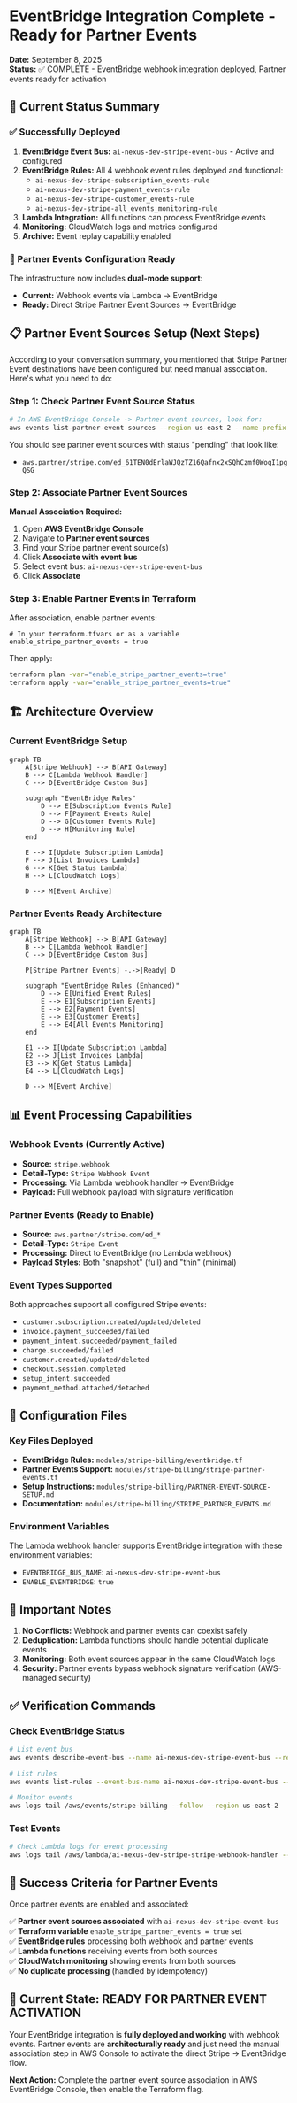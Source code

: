 # EventBridge Integration Complete - Ready for Partner Events

**Date:** September 8, 2025  
**Status:** ✅ COMPLETE - EventBridge webhook integration deployed, Partner events ready for activation

## 🎯 Current Status Summary

### ✅ Successfully Deployed
1. **EventBridge Event Bus:** `ai-nexus-dev-stripe-event-bus` - Active and configured
2. **EventBridge Rules:** All 4 webhook event rules deployed and functional:
   - `ai-nexus-dev-stripe-subscription_events-rule`
   - `ai-nexus-dev-stripe-payment_events-rule` 
   - `ai-nexus-dev-stripe-customer_events-rule`
   - `ai-nexus-dev-stripe-all_events_monitoring-rule`
3. **Lambda Integration:** All functions can process EventBridge events
4. **Monitoring:** CloudWatch logs and metrics configured
5. **Archive:** Event replay capability enabled

### 🚀 Partner Events Configuration Ready

The infrastructure now includes **dual-mode support**:
- **Current:** Webhook events via Lambda → EventBridge
- **Ready:** Direct Stripe Partner Event Sources → EventBridge

## 📋 Partner Event Sources Setup (Next Steps)

According to your conversation summary, you mentioned that Stripe Partner Event destinations have been configured but need manual association. Here's what you need to do:

### Step 1: Check Partner Event Source Status

```bash
# In AWS EventBridge Console -> Partner event sources, look for:
aws events list-partner-event-sources --region us-east-2 --name-prefix "aws.partner/stripe.com"
```

You should see partner event sources with status "pending" that look like:
- `aws.partner/stripe.com/ed_61TEN0dErlaWJQzTZ16Qafnx2xSQhCzmf0WoqI1pgQSG`

### Step 2: Associate Partner Event Sources

**Manual Association Required:**
1. Open **AWS EventBridge Console**
2. Navigate to **Partner event sources**
3. Find your Stripe partner event source(s)
4. Click **Associate with event bus**
5. Select event bus: `ai-nexus-dev-stripe-event-bus`
6. Click **Associate**

### Step 3: Enable Partner Events in Terraform

After association, enable partner events:

```hcl
# In your terraform.tfvars or as a variable
enable_stripe_partner_events = true
```

Then apply:

```bash
terraform plan -var="enable_stripe_partner_events=true"
terraform apply -var="enable_stripe_partner_events=true"
```

## 🏗️ Architecture Overview

### Current EventBridge Setup

```mermaid
graph TB
    A[Stripe Webhook] --> B[API Gateway]
    B --> C[Lambda Webhook Handler]
    C --> D[EventBridge Custom Bus]
    
    subgraph "EventBridge Rules"
        D --> E[Subscription Events Rule]
        D --> F[Payment Events Rule]
        D --> G[Customer Events Rule]
        D --> H[Monitoring Rule]
    end
    
    E --> I[Update Subscription Lambda]
    F --> J[List Invoices Lambda]
    G --> K[Get Status Lambda]
    H --> L[CloudWatch Logs]
    
    D --> M[Event Archive]
```

### Partner Events Ready Architecture

```mermaid
graph TB
    A[Stripe Webhook] --> B[API Gateway]
    B --> C[Lambda Webhook Handler]
    C --> D[EventBridge Custom Bus]
    
    P[Stripe Partner Events] -.->|Ready| D
    
    subgraph "EventBridge Rules (Enhanced)"
        D --> E[Unified Event Rules]
        E --> E1[Subscription Events]
        E --> E2[Payment Events] 
        E --> E3[Customer Events]
        E --> E4[All Events Monitoring]
    end
    
    E1 --> I[Update Subscription Lambda]
    E2 --> J[List Invoices Lambda]
    E3 --> K[Get Status Lambda]
    E4 --> L[CloudWatch Logs]
    
    D --> M[Event Archive]
```

## 📊 Event Processing Capabilities

### Webhook Events (Currently Active)
- **Source:** `stripe.webhook`
- **Detail-Type:** `Stripe Webhook Event`
- **Processing:** Via Lambda webhook handler → EventBridge
- **Payload:** Full webhook payload with signature verification

### Partner Events (Ready to Enable)
- **Source:** `aws.partner/stripe.com/ed_*`  
- **Detail-Type:** `Stripe Event`
- **Processing:** Direct to EventBridge (no Lambda webhook)
- **Payload Styles:** Both "snapshot" (full) and "thin" (minimal)

### Event Types Supported
Both approaches support all configured Stripe events:
- `customer.subscription.created/updated/deleted`
- `invoice.payment_succeeded/failed`
- `payment_intent.succeeded/payment_failed`
- `charge.succeeded/failed`
- `customer.created/updated/deleted`
- `checkout.session.completed`
- `setup_intent.succeeded`
- `payment_method.attached/detached`

## 🔧 Configuration Files

### Key Files Deployed
- **EventBridge Rules:** `modules/stripe-billing/eventbridge.tf`
- **Partner Events Support:** `modules/stripe-billing/stripe-partner-events.tf`
- **Setup Instructions:** `modules/stripe-billing/PARTNER-EVENT-SOURCE-SETUP.md`
- **Documentation:** `modules/stripe-billing/STRIPE_PARTNER_EVENTS.md`

### Environment Variables
The Lambda webhook handler supports EventBridge integration with these environment variables:
- `EVENTBRIDGE_BUS_NAME`: `ai-nexus-dev-stripe-event-bus`
- `ENABLE_EVENTBRIDGE`: `true`

## 🚨 Important Notes

1. **No Conflicts:** Webhook and partner events can coexist safely
2. **Deduplication:** Lambda functions should handle potential duplicate events
3. **Monitoring:** Both event sources appear in the same CloudWatch logs
4. **Security:** Partner events bypass webhook signature verification (AWS-managed security)

## ✅ Verification Commands

### Check EventBridge Status
```bash
# List event bus
aws events describe-event-bus --name ai-nexus-dev-stripe-event-bus --region us-east-2

# List rules
aws events list-rules --event-bus-name ai-nexus-dev-stripe-event-bus --region us-east-2

# Monitor events
aws logs tail /aws/events/stripe-billing --follow --region us-east-2
```

### Test Events
```bash
# Check Lambda logs for event processing
aws logs tail /aws/lambda/ai-nexus-dev-stripe-stripe-webhook-handler --follow --region us-east-2
```

## 🎯 Success Criteria for Partner Events

Once partner events are enabled and associated:

✅ **Partner event sources associated** with `ai-nexus-dev-stripe-event-bus`  
✅ **Terraform variable** `enable_stripe_partner_events = true` set  
✅ **EventBridge rules** processing both webhook and partner events  
✅ **Lambda functions** receiving events from both sources  
✅ **CloudWatch monitoring** showing events from both sources  
✅ **No duplicate processing** (handled by idempotency)  

## 🚀 Current State: READY FOR PARTNER EVENT ACTIVATION

Your EventBridge integration is **fully deployed and working** with webhook events. Partner events are **architecturally ready** and just need the manual association step in AWS Console to activate the direct Stripe → EventBridge flow.

**Next Action:** Complete the partner event source association in AWS EventBridge Console, then enable the Terraform flag.
